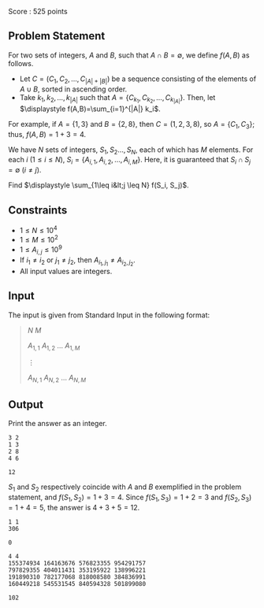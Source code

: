 Score : $525$ points

## Problem Statement

For two sets of integers, $A$ and $B$, such that $A \cap B = \emptyset$, we define $f(A,B)$ as follows.

- Let $C=(C_1,C_2,\dots,C_{|A|+|B|})$ be a sequence consisting of the elements of $A \cup B$, sorted in ascending order.
- Take $k_1,k_2,\dots,k_{|A|}$ such that $A=\lbrace C_{k_1},C_{k_2},\dots,C_{k_{|A|}}\rbrace$. 
Then, let $\displaystyle f(A,B)=\sum_{i=1}^{|A|} k_i$.

For example, if $A=\lbrace 1,3\rbrace$ and $B=\lbrace 2,8\rbrace$, then $C=(1,2,3,8)$, so $A=\lbrace C_1,C_3\rbrace$; thus, $f(A,B)=1+3=4$.

We have $N$ sets of integers, $S_1,S_2\dots,S_N$, each of which has $M$ elements.  For each $i\ (1 \leq i \leq N)$, $S_i = \lbrace A_{i,1},A_{i,2},\dots,A_{i,M}\rbrace$.
Here, it is guaranteed that $S_i \cap S_j = \emptyset\ (i \neq j)$.

Find $\displaystyle \sum_{1\leq i&lt;j \leq N} f(S_i, S_j)$.

## Constraints

- $1\leq N \leq 10^4$
- $1\leq M \leq 10^2$
- $1\leq A_{i,j} \leq 10^9$
- If $i_1 \neq i_2$ or $j_1 \neq j_2$, then $A_{i_1,j_1} \neq A_{i_2,j_2}$.
- All input values are integers.

## Input

The input is given from Standard Input in the following format:

> $N$ $M$
> 
> $A_{1,1}$ $A_{1,2}$ $\dots$ $A_{1,M}$
> 
> $\vdots$
> 
> $A_{N,1}$ $A_{N,2}$ $\dots$ $A_{N,M}$

## Output

Print the answer as an integer.

```input1
3 2
1 3
2 8
4 6
```

```output1
12
```

$S_1$ and $S_2$ respectively coincide with $A$ and $B$ exemplified in the problem statement, and $f(S_1,S_2)=1+3=4$.
Since $f(S_1,S_3)=1+2=3$ and $f(S_2,S_3)=1+4=5$, the answer is $4+3+5=12$.

```input2
1 1
306
```

```output2
0
```

```input3
4 4
155374934 164163676 576823355 954291757
797829355 404011431 353195922 138996221
191890310 782177068 818008580 384836991
160449218 545531545 840594328 501899080
```

```output3
102
```